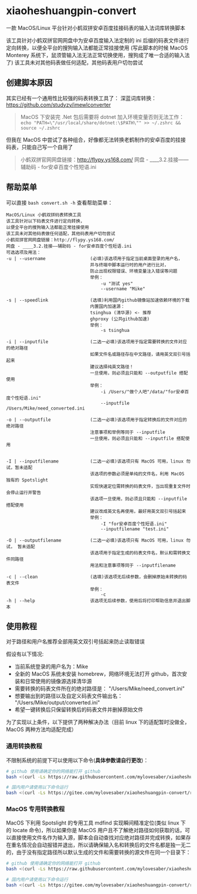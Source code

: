# xiaoheshuangpin-convert
一款 MacOS/Linux 平台针对小鹤双拼安卓百度挂接码表的输入法词库转换脚本

该工具针对小鹤双拼官网网盘中为安卓百度输入法定制的 ini 后缀的码表文件进行定向转换，以便全平台的搜狗输入法都能正常挂接使用
(写此脚本的时候 MacOS Monterey 系统下，鼠须管输入法无法正常切换使用，搜狗成了唯一合适的输入法了)
该工具未对其他码表做任何适配，其他码表用户切勿尝试

## 创建脚本原因

其实已经有一个通用性比较强的码表转换工具了：
深蓝词库转换： https://github.com/studyzy/imewlconverter
>MacOS 下安装完 .Net 包后需要将 dotnet 加入环境变量否则无法工作：
>`echo "PATH=\"/usr/local/share/dotnet:\$PATH\"" >> ~/.zshrc && source ~/.zshrc`

但我在 MacOS 中尝试了各种组合，好像都无法转换老鹤制作的安卓百度的挂接码表，只能自己写一个自用了
>小鹤双拼官网网盘链接：http://flypy.ys168.com/
>网盘 - ____3.2.挂接——辅助码 - for安卓百度个性短语.ini

## 帮助菜单

可以直接 `bash convert.sh -h` 查看帮助菜单：

```shell
MacOS/Linux 小鹤双拼码表转换工具
该工具针对以下码表文件进行定向转换，
以便全平台的搜狗输入法都能正常挂接使用
该工具未对其他码表做任何适配，其他码表用户切勿尝试
小鹤双拼官网网盘链接：http://flypy.ys168.com/
网盘 - ____3.2.挂接——辅助码 - for安卓百度个性短语.ini
可选选项及用法：
-u | --username                 (必填)该选项用于指定当前桌面登录的用户名，
                                并与终端中脚本运行时的用户进行比对，
                                防止出现权限错误、环境变量注入错误等问题
                                举例：
                                    -u "测试 yes"
                                    --username "Mike"

-s | --speedlink                (选填)利用国内github镜像站加速依赖环境的下载
                                内置国内加速源：
                                tsinghua (清华源) <- 推荐
                                ghproxy (公共github加速)
                                举例：
                                    -s tsinghua

-i | --inputfile                (二选一必填)该选项用于指定需要转换的文件对应的绝对路径
                                如果文件名或路径存在中文路径，请用英文双引号括起来
                                建议选择纯英文路径！
                                一旦使用，则必须且只能和 --outputfile 搭配使用
                                举例：
                                    -i /Users/"做个人吧"/data/"for安卓百度个性短语.ini"
                                    --inputfile /Users/Mike/need_converted.ini

-o | --outputfile               (二选一必填)该选项用于指定转换后的文件对应的绝对路径
                                注意事项和举例等同于 --inputfile
                                一旦使用，则必须且只能和 --inputfile 搭配使用


-I | --inputfilename            (二选一必填)该选项只有 MacOS 可用，linux 勿试，暂未适配
                                该选项的参数必须是单纯的文件名，利用 MacOS 独有的 Spotslight
                                实现快速定位需转换的码表文件，当出现重复文件时会停止运行并警告
                                该选项一旦使用，则必须且只能和 --inputfile 搭配使用
                                建议改成英文名再使用，最好用英文双引号括起来
                                举例：
                                    -I "for安卓百度个性短语.ini"
                                    --inputfilename "test.ini"

-O | --outputfilename           (二选一必填)该选项只有 MacOS 可用，linux 勿试， 暂未适配
                                该选项用于指定生成的码表文件名，默认和需转换文件同路径
                                用法和注意事项等同于 --inputfilename

-c | --clean                    (选填)该选项无后续参数，会删掉原始未转换的码表文件
                                举例：
                                    -c
-h | --help                     该选项无后续参数，使用后将打印帮助信息并退出脚本
```

## 使用教程

对于路径和用户名推荐全部用英文双引号括起来防止读取错误

假设有以下情况:
- 当前系统登录的用户名为：Mike
- 全新的 MacOS 系统未安装 homebrew，网络环境无法打开 github，首次安装和日常使用的镜像源选择清华源
- 需要转换的码表文件所在的绝对路径是： "/Users/Mike/need_convert.ini"
- 想要输出到的路径以及自定义码表文件输出名： "/Users/Mike/output/converted.ini"
- 希望一键转换后只保留转换后的码表文件并删掉原始文件

为了实现以上条件，以下提供了两种解决办法（目前 linux 下的适配暂时没做全，MacOS 两种方法均适配完成）

### 通用转换教程

不限制系统的前提下可以使用以下命令(**具体参数请自行更改**)：

```bash
# github 使用请确定你的网络能打开 github
bash <(curl -Ls https://raw.githubusercontent.com/mylovesaber/xiaoheshuangpin-convert/main/convert.sh) -u "Mike" -s tsinghua -i "/Users/Mike/need_convert.ini" -o "/Users/Mike/output/converted.ini" -c

# 国内用户请使用以下命令运行
bash <(curl -Ls https://gitee.com/mylovesaber/xiaoheshuangpin-convert/raw/main/convert.sh) -u "Mike" -s tsinghua -i "/Users/Mike/need_convert.ini" -o "/Users/Mike/output/converted.ini" -c
```

### MacOS 专用转换教程

 MacOS 下利用 Spotslight 的专用工具 mdfind 实现瞬间精准定位(类似 linux 下的 locate 命令)，所以如果你是 MacOS 用户且不了解绝对路径如何获取的话，可以直接使用文件名作为输入源，脚本会自动查找对应绝对路径并完成转换，如果存在重名情况会自动报错并退出，所以请确保输入名和转换后的文件名都是独一无二的，由于没有指定路径所以默认生成的文件和需要转换的源文件在同一个目录下：

 ```bash
# github 使用请确定你的网络能打开 github
bash <(curl -Ls https://raw.githubusercontent.com/mylovesaber/xiaoheshuangpin-convert/main/convert.sh) -u "Mike" -s tsinghua -i "need_convert.ini" -o "converted.ini" -c

# 国内用户请使用以下命令运行
bash <(curl -Ls https://gitee.com/mylovesaber/xiaoheshuangpin-convert/raw/main/convert.sh) -u "Mike" -s tsinghua -i "need_convert.ini" -o "converted.ini" -c
 ```

